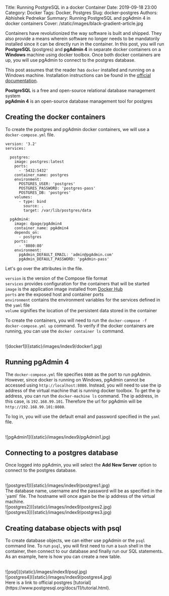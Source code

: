 Title: Running PostgreSQL in a docker Container
Date: 2019-09-18 23:00
Category: Docker
Tags: Docker, Postgres
Slug: docker-postgres
Authors: Abhishek Pednekar
Summary: Running PostgreSQL and pgAdmin 4 in docker containers
Cover: /static/images/black-gradient-article.jpg

Containers have revolutionized the way software is built and shipped. They also provide a means wherein software no longer needs to be mandatorily installed since it can be directly run in the container. In this post, you will run **PostgreSQL** (postgres) and **pgAdmin 4** in separate docker containers on a **Windows** machine using docker toolbox. Once both docker containers are up, you will use pgAdmin to connect to the postgres database.

This post assumes that the reader has `docker` installed and running on a Windows machine. Installation instructions can be found in the [official documentation](https://docs.docker.com/toolbox/toolbox_install_windows/).

**PostgreSQL** is a free and open-source relational database management system<br/>
**pgAdmin 4** is an open-source database management tool for postgres

## Creating the docker containers

To create the postgres and pgAdmin docker containers, we will use a `docker-compose.yml` file.

```
version: '3.2'
services:

  postgres:
    image: postgres:latest
    ports:
      - '5432:5432'
    container_name: postgres
    environment:
      POSTGRES_USER: 'postgres'
      POSTGRES_PASSWORD: 'postgres-pass'
      POSTGRES_DB: 'postgres'
    volumes:
      - type: bind
        source: .
        target: /var/lib/postgres/data

  pgAdmin4:
    image: dpage/pgAdmin4
    container_name: pgAdmin4
    depends_on:
      - postgres
    ports:
      - '8080:80'
    environment:
      pgAdmin_DEFAULT_EMAIL: 'admin@pgAdmin.com'
      pgAdmin_DEFAULT_PASSWORD: 'pgAdmin-pass'
```

Let's go over the attributes in the file.<br/>

`version` is the version of the Compose file format<br/>
`services` provides configuration for the containers that will be started<br/>
`image` is the application image installed from [Docker Hub](https://hub.docker.com/)<br/>
`ports` are the exposed host and container ports<br/>
`environment` contains the environment variables for the services defined in the `yaml` file<br/>
`volume` signifies the location of the persistent data stored in the container

To create the containers, you will need to run the `docker-compose -f docker-compose.yml up` command. To verify if the docker containers are running, you can use the `docker container ls` command.

<br/>
![docker1]({static}/images/index9/docker1.jpg)

## Running pgAdmin 4

The `docker-compose.yml` file specifies `8080` as the port to run pgAdmin. However, since docker is running on Windows, pgAdmin cannot be accessed using `http://localhost:8080`. Instead, you will need to use the ip address of the virtual machine that is running docker toolbox. To get the ip address, you can run the `docker-machine ls` command. The ip address, in this case, is `192.168.99.101`. Therefore the url for pgAdmin will be `http://192.168.99.101:8080`.

To log in, you will use the default email and password specified in the `yaml` file.

<br/>
![pgAdmin1]({static}/images/index9/pgAdmin1.jpg)

## Connecting to a postgres database

Once logged into pgAdmin, you will select the **Add New Server** option to connect to the postgres database.

<br/>
![postgres1]({static}/images/index9/postgres1.jpg)

<br/>
The database name, username and the password will be as specified in the `yaml` file. The hostname will once again be the ip address of the virtual machine.

<br/>
![postgres2]({static}/images/index9/postgres2.jpg)

<br/>
![postgres3]({static}/images/index9/postgres3.jpg)

## Creating database objects with psql

To create database objects, we can either use pgAdmin or the `psql` command line. To run `psql`, you will first need to run a `bash` shell in the container, then connect to our database and finally run our SQL statements. As an example, here is how you can create a new table.

<br/>
![psql]({static}/images/index9/psql.jpg)

<br/>
![postgres4]({static}/images/index9/postgres4.jpg)

<br/>
Here is a link to official postgres [tutorial](https://www.postgresql.org/docs/11/tutorial.html).
